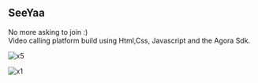 ## SeeYaa
No more asking to join :)
</br>
Video calling platform build using Html,Css, Javascript and the Agora Sdk.

![x5](https://user-images.githubusercontent.com/75473780/159779752-35b225a7-b1c3-4a03-8f9f-2fc0e019e47d.jpg)

![x1](https://user-images.githubusercontent.com/75473780/159774566-113b4e0d-3ab6-4507-a5ec-026d24c4d3e6.png)

